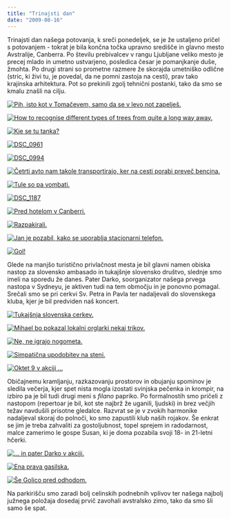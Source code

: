 ```yaml
---
title: "Trinajsti dan"
date: "2009-08-16"
---
```


Trinajsti dan našega potovanja, k sreči ponedeljek, se je že ustaljeno pričel s potovanjem - tokrat je bila končna točka upravno središče in glavno mesto Avstralije, Canberra. Po številu prebivalcev v rangu Ljubljane veliko mesto je precej mlado in umetno ustvarjeno, posledica česar je pomanjkanje duše, žmohta. Po drugi strani so prometne razmere že skorajda umetniško odlične (stric, ki živi tu, je povedal, da ne pomni zastoja na cesti), prav tako krajinska arhitektura. Pot so prekinili zgolj tehnični postanki, tako da smo se kmalu znašli na cilju.

[![Pih, isto kot v Tomačevem, samo da se v levo not zapelješ.](/images/avstralija/dsc_0932.jpg "DSC_0932")](/images/avstralija/dsc_0932.jpg)

[![How to recognise different types of trees from quite a long way away.](/images/avstralija/dsc_0935.jpg "DSC_0935")](/images/avstralija/dsc_0935.jpg)

[![Kje se tu tanka?](/images/avstralija/dsc_0950.jpg "DSC_0950")](/images/avstralija/dsc_0950.jpg)

[![DSC_0961](/images/avstralija/dsc_0961.jpg "DSC_0961")](/images/avstralija/dsc_0961.jpg)

[![DSC_0994](/images/avstralija/dsc_0994.jpg "DSC_0994")](/images/avstralija/dsc_0994.jpg)

[![Četrti avto nam takole transportirajo, ker na cesti porabi preveč bencina.](/images/avstralija/dsc_1000.jpg "DSC_1000")](/images/avstralija/dsc_1000.jpg)

[![Tule so pa vombati.](/images/avstralija/dsc_1047.jpg "DSC_1047")](/images/avstralija/dsc_1047.jpg)

[![DSC_1187](/images/avstralija/dsc_1187.jpg "DSC_1187")](/images/avstralija/dsc_1187.jpg)

[![Pred hotelom v Canberri.](/images/avstralija/dsc_1156.jpg "DSC_1156")](/images/avstralija/dsc_1156.jpg)

[![Razpakirali.](/images/avstralija/dsc_1159.jpg "DSC_1159")](/images/avstralija/dsc_1159.jpg)

[![Jan je pozabil, kako se uporablja stacionarni telefon.](/images/avstralija/dsc_1160.jpg "DSC_1160")](/images/avstralija/dsc_1160.jpg)

[![Gol!](/images/avstralija/dsc_1174.jpg "DSC_1174")](/images/avstralija/dsc_1174.jpg)

Glede na manjšo turistično privlačnost mesta je bil glavni namen obiska nastop za slovensko ambasado in tukajšnje slovensko društvo, slednje smo imeli na sporedu že danes. Pater Darko, soorganizator našega prvega nastopa v Sydneyu, je aktiven tudi na tem območju in je ponovno pomagal. Srečali smo se pri cerkvi Sv. Petra in Pavla ter nadaljevali do slovenskega kluba, kjer je bil predviden naš koncert.

[![Tukajšnja slovenska cerkev.](/images/avstralija/dsc_1209.jpg "DSC_1209")](/images/avstralija/dsc_1209.jpg)

[![Mihael bo pokazal lokalni orglarki nekaj trikov.](/images/avstralija/dsc_1224.jpg "DSC_1224")](/images/avstralija/dsc_1224.jpg)

[![Ne, ne igrajo nogometa.](/images/avstralija/dsc_1242.jpg "DSC_1242")](/images/avstralija/dsc_1242.jpg)

[![Simpatična upodobitev na steni.](/images/avstralija/dsc_1253.jpg "DSC_1253")](/images/avstralija/dsc_1253.jpg)

[![Oktet 9 v akciji ...](/images/avstralija/dsc_1260.jpg "DSC_1260")](/images/avstralija/dsc_1260.jpg)

Običajnemu kramljanju, razkazovanju prostorov in obujanju spominov je sledila večerja, kjer spet nista mogla izostati svinjska pečenka in krompir, na izbiro pa je bil tudi drugi meni s _filano_ papriko. Po formalnostih smo pričeli z nastopom (repertoar je bil, kot ste najbrž že uganili, ljudski) in brez večjih težav navdušili prisotne gledalce. Razvrat se je v zvokih harmonike nadaljeval skoraj do polnoči, ko smo zapustili klub naših rojakov. Še enkrat se jim je treba zahvaliti za gostoljubnost, topel sprejem in radodarnost, malce zamerimo le gospe Susan, ki je doma pozabila svoji 18- in 21-letni hčerki.

[![... in pater Darko v akciji.](/images/avstralija/dsc_1284.jpg "DSC_1284")](/images/avstralija/dsc_1284.jpg)

[![Ena prava gasilska.](/images/avstralija/dsc_1286.jpg "DSC_1286")](/images/avstralija/dsc_1286.jpg)

[![Še Golico pred odhodom.](/images/avstralija/dsc_1290.jpg "DSC_1290")](/images/avstralija/dsc_1290.jpg)

Na parkirišču smo zaradi bolj celinskih podnebnih vplivov ter našega najbolj južnega položaja dosedaj prvič zavohali avstralsko zimo, tako da smo šli samo še spat.
